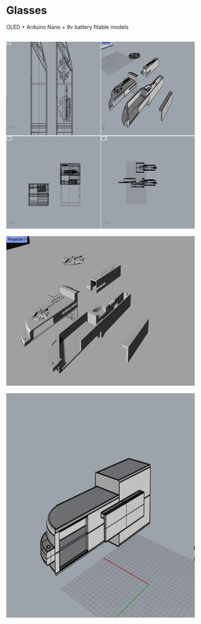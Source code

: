 # Glasses

OLED + Arduino Nano + 9v battery fitable models

<br/>


<img src="/a839ada82f74bde9956c8398ea40e59.jpg" alt="Alt text" title="Optional title"  height="500" width="800">

<br/>

<br/>


<img src="/c113a81cb473d0589e9d4e218cd2cd0.jpg" alt="Alt text" title="Optional title"  height="400" width="800">

<br/>

<br/>


<img src="/df6ac37680a1414624e90cd00aab87b.jpg" alt="Alt text" title="Optional title"  height="600" width="800">

<br/>
